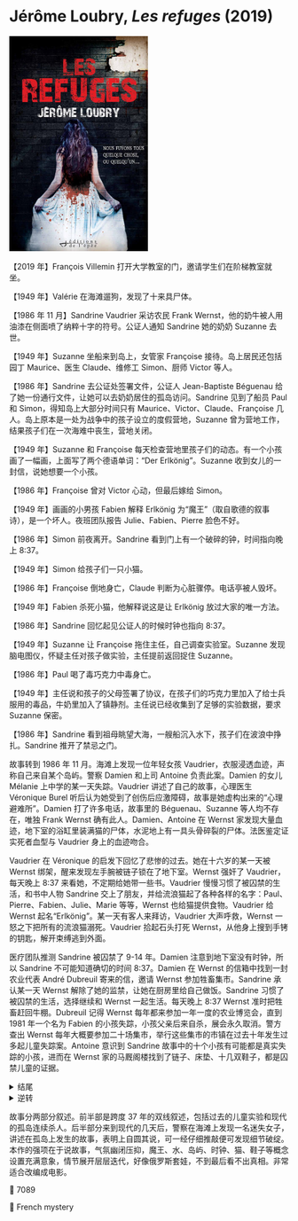# Jérôme Loubry, <i>Les refuges</i> (2019)

<img src=images/2019_cover.jpg width=250/>

【2019 年】François Villemin 打开大学教室的门，邀请学生们在阶梯教室就坐。 

【1949 年】Valérie 在海滩遛狗，发现了十来具尸体。

【1986 年 11 月】Sandrine Vaudrier 采访农民 Frank Wernst，他的奶牛被人用油漆在侧面喷了纳粹十字的符号。公证人通知 Sandrine 她的奶奶 Suzanne 去世。

【1949 年】Suzanne 坐船来到岛上，女管家 Françoise 接待。岛上居民还包括园丁 Maurice、医生 Claude、维修工 Simon、厨师 Victor 等人。

【1986 年】Sandrine 去公证处签署文件，公证人 Jean-Baptiste Béguenau 给了她一份通行文件，让她可以去奶奶居住的孤岛访问。Sandrine 见到了船员 Paul 和 Simon，得知岛上大部分时间只有 Maurice、Victor、Claude、Françoise 几人。岛上原本是一处为战争中的孩子设立的度假营地，Suzanne 曾为营地工作，结果孩子们在一次海难中丧生，营地关闭。

【1949 年】Suzanne 和 Françoise 每天检查营地里孩子们的动态。有一个小孩画了一幅画，上面写了两个德语单词：“Der Erlkönig”。Suzanne 收到女儿的一封信，说她想要一个小孩。

【1986 年】Françoise 曾对 Victor 心动，但最后嫁给 Simon。

【1949 年】画画的小男孩 Fabien 解释 Erlkönig 为“魔王”（取自歌德的叙事诗），是一个坏人。夜班团队报告 Julie、Fabien、Pierre 脸色不好。

【1986 年】Simon 前夜离开。Sandrine 看到门上有一个破碎的钟，时间指向晚上 8:37。

【1949 年】Simon 给孩子们一只小猫。

【1986 年】Françoise 倒地身亡，Claude 判断为心脏骤停。电话亭被人毁坏。

【1949 年】Fabien 杀死小猫，他解释说这是让 Erlkönig 放过大家的唯一方法。

【1986 年】Sandrine 回忆起见公证人的时候时钟也指向 8:37。

【1949 年】Suzanne 让 Françoise 拖住主任，自己调查实验室。Suzanne 发现脑电图仪，怀疑主任对孩子做实验，主任提前返回捉住 Suzanne。

【1986 年】Paul 喝了毒巧克力中毒身亡。

【1949 年】主任说和孩子的父母签署了协议，在孩子们的巧克力里加入了给士兵服用的毒品，牛奶里加入了镇静剂。主任说已经收集到了足够的实验数据，要求 Suzanne 保密。

【1986 年】Sandrine 看到祖母眺望大海，一艘船沉入水下，孩子们在波浪中挣扎。Sandrine 推开了禁忌之门。

故事转到 1986 年 11 月。海滩上发现一位年轻女孩 Vaudrier，衣服浸透血迹，声称自己来自某个岛屿。警察 Damien 和上司 Antoine 负责此案。Damien 的女儿 Mélanie 上中学的某一天失踪。Vaudrier 讲述了自己的故事，心理医生 Véronique Burel 听后认为她受到了创伤后应激障碍，故事是她虚构出来的“心理避难所”。Damien 打了许多电话，故事里的 Béguenau、Suzanne 等人均不存在，唯独 Frank Wernst 确有此人。Damien、Antoine 在 Wernst 家发现大量血迹，地下室的浴缸里装满猫的尸体，水泥地上有一具头骨碎裂的尸体。法医鉴定证实死者血型与 Vaudrier 身上的血迹吻合。

Vaudrier 在 Véronique 的启发下回忆了悲惨的过去。她在十六岁的某一天被 Wernst 绑架，醒来发现左手腕被链子锁在了地下室。Wernst 强奸了 Vaudrier，每天晚上 8:37 来看她，不定期给她带一些书。Vaudrier 慢慢习惯了被囚禁的生活，和书中人物 Sandrine 交上了朋友，并给流浪猫起了各种各样的名字：Paul、Pierre、Fabien、Julie、Marie 等等，Wernst 也给猫提供食物。Vaudrier 给 Wernst 起名“Erlkönig”。某一天有客人来拜访，Vaudrier 大声呼救，Wernst 一怒之下把所有的流浪猫溺死。Vaudrier 拾起石头打死 Wernst，从他身上搜到手铐的钥匙，解开束缚逃到外面。

医疗团队推测 Sandrine 被囚禁了 9-14 年。Damien 注意到地下室没有时钟，所以 Sandrine 不可能知道确切的时间 8:37。Damien 在 Wernst 的信箱中找到一封农业代表 André Dubreuil 寄来的信，邀请 Wernst 参加牲畜集市。Sandrine 承认某一天 Wernst 解除了她的监禁，让她在厨房里给自己做饭。Sandrine 习惯了被囚禁的生活，选择继续和 Wernst 一起生活。每天晚上 8:37 Wernst 准时把牲畜赶回牛棚。Dubreuil 记得 Wernst 每年都来参加一年一度的农业博览会，直到 1981 年一个名为 Fabien 的小孩失踪，小孩父亲后来自杀，展会永久取消。警方查出 Wernst 每年大概要参加二十场集市，举行这些集市的市镇在过去十年发生过多起儿童失踪案。Antoine 意识到 Sandrine 故事中的十个小孩有可能都是真实失踪的小孩，进而在 Wernst 家的马厩阁楼找到了链子、床垫、十几双鞋子，都是囚禁儿童的证据。

<details><summary>结尾</summary>
Sandrine 发现 Wernst 囚禁了其他小孩，所以不再找自己发泄欲望。Wernst 淹死了囚禁的小孩，Sandrine 放 Mélanie 逃跑，用石头砸死了 Wernst。Damien 在池塘中发现了九具尸体，其中没有 Mélanie。
</details>

<details><summary>逆转</summary>
按照 Villemin 教授的讲解，Damien 找到了女儿 Mélanie 的尸体，陷入极度悲伤，精神变得不正常，编造出了整个故事。这个故事不是 Sandrine 的“心理避难所”，而是 Damien 的“心理避难所”。
</details>

故事分两部分叙述。前半部是跨度 37 年的双线叙述，包括过去的儿童实验和现代的孤岛连续杀人。后半部分来到现代的几天后，警察在海滩上发现一名迷失女子，讲述在孤岛上发生的故事，表明上自圆其说，可一经仔细推敲便可发现细节破绽。本作的强项在于说故事，气氛幽闭压抑，魔王、水、岛屿、时钟、猫、鞋子等概念设置充满意象，情节展开层层迭代，好像俄罗斯套娃，不到最后看不出真相。非常适合改编成电影。

:link: 7089

:file_folder: French mystery

